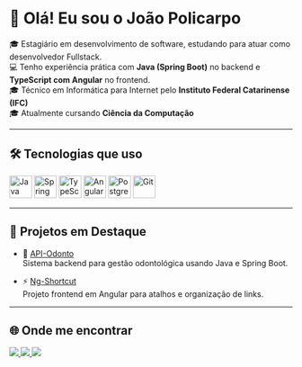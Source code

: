 # 👋 Olá! Eu sou o João Policarpo

🎓 Estagiário em desenvolvimento de software, estudando para atuar como desenvolvedor Fullstack.  
💻 Tenho experiência prática com **Java (Spring Boot)** no backend e **TypeScript com Angular** no frontend.  
🎓 Técnico em Informática para Internet pelo **Instituto Federal Catarinense (IFC)**  
🎓 Atualmente cursando **Ciência da Computação**

---

## 🛠️ Tecnologias que uso

<p align="left">
  <img src="https://cdn.jsdelivr.net/gh/devicons/devicon/icons/java/java-original.svg" alt="Java" width="40" height="40"/>
  <img src="https://cdn.jsdelivr.net/gh/devicons/devicon/icons/spring/spring-original.svg" alt="Spring Boot" width="40" height="40"/>
  <img src="https://cdn.jsdelivr.net/gh/devicons/devicon/icons/typescript/typescript-original.svg" alt="TypeScript" width="40" height="40"/>
  <img src="https://cdn.jsdelivr.net/gh/devicons/devicon/icons/angularjs/angularjs-original.svg" alt="Angular" width="40" height="40"/>
  <img src="https://cdn.jsdelivr.net/gh/devicons/devicon/icons/postgresql/postgresql-original.svg" alt="PostgreSQL" width="40" height="40"/>
  <img src="https://cdn.jsdelivr.net/gh/devicons/devicon/icons/git/git-original.svg" alt="Git" width="40" height="40"/>
</p>

---

## 🚀 Projetos em Destaque

- 🦷 [API-Odonto](https://github.com/joao-policarpo/API-Odonto)  
  Sistema backend para gestão odontológica usando Java e Spring Boot.

- ⚡ [Ng-Shortcut](https://github.com/joao-policarpo/Ng-Shortcut)  
  Projeto frontend em Angular para atalhos e organização de links.

---

## 🌐 Onde me encontrar

<p align="left">
  <a href="https://www.linkedin.com/in/joaopolicarpo26/" target="_blank">
    <img src="https://img.shields.io/badge/LinkedIn-0077B5?style=for-the-badge&logo=linkedin&logoColor=white" />
  </a>
  <a href="https://www.instagram.com/jpolicarpodv?igsh=MXRvM2xlZGZhNDA0Mg%3D%3D&utm_source=qr" target="_blank">
    <img src="https://img.shields.io/badge/Instagram-E4405F?style=for-the-badge&logo=instagram&logoColor=white" />
  </a>
  <a href="mailto:joaopolicarpodv@gmail.com">
    <img src="https://img.shields.io/badge/Email-D14836?style=for-the-badge&logo=gmail&logoColor=white" />
  </a>
</p>
